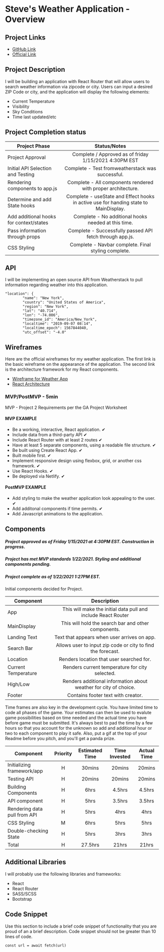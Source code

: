 # Steve's Weather Application - Overview

## Project Links

- [GitHub Link](https://github.com/censoredbythefcc95/Project-2---React.git)
- [Official Link](https://stevesweatherapp.netlify.app/)

## Project Description

I will be building an application with React Router that will allow users to search weather information via zipcode or city. Users can input a desired ZIP Code or city, and the application will display the following elements:

- Current Temperature
- Visibility
- Sky Conditions
- Time last updated/etc

## Project Completion status

| Project Phase | Status/Notes | 
| --- | :---: |  
| Project Approval | Complete / Approved as of friday 1/15/2021 4:30PM EST| 
| Initial API Selection and Testing | Complete - Test fromweatherstack was successful. | 
| Rendering components to app.js | Complete - All components rendered with proper architecture. | 
| Determine and add State hooks | Complete - useState and Effect hooks in active use for handing state to MainDisplay. |
| Add additional hooks for context/states | Complete - No additional hooks needed at this time. |
| Pass information through props | Complete - Successfully passed API fetch through app.js. |
| CSS Styling | Complete - Navbar complete. Final styling complete. |




## API

I will be implementing an open source API from Weatherstack to pull information regarding weather into this application. 



```
"location": {
        "name": "New York",
        "country": "United States of America",
        "region": "New York",
        "lat": "40.714",
        "lon": "-74.006",
        "timezone_id": "America/New_York",
        "localtime": "2019-09-07 08:14",
        "localtime_epoch": 1567844040,
        "utc_offset": "-4.0"
```


## Wireframes

Here are the official wireframes for my weather application. The first link is the basic wireframe on the appearance of the application. The second link is the architecture framework for my React components.

- [Wireframe for Weather App](https://i.imgur.com/cnm9AeE.png)
- [React Architecture](https://docs.google.com/drawings/d/11FJsXy7JUS9SXzZjLXQqM6oizeMrJBlcIJNd5Bk4Pss/edit?usp=sharing)


### MVP/PostMVP - 5min

MVP - Project 2 Requirements per the GA Project Worksheet  

#### MVP EXAMPLE
- Be a working, interactive, React application. ✔
- Include data from a third-party API ✔
- Include React Router with at least 2 routes ✔
- Have at least 5 separate components, using a readable file structure. ✔
- Be built using Create React App. ✔
- Built mobile first. ✔
- Implement responsive design using flexbox, grid, or another css framework. ✔
- Use React Hooks. ✔
- Be deployed via Netlify. ✔

#### PostMVP EXAMPLE

- Add styling to make the weather application look appealing to the user. ✔
- Add additonal components if time permits. ✔
- Add Javascript animations to the application. 

## Components
##### Project approved as of Friday 1/15/2021 at 4:30PM EST. Construction in progress.
##### Project has met MVP standards 1/22/2021. Styling and additional components pending. 
##### Project complete as of 1/22/2021 1:27PM EST.
Initial components decided for Project. 

| Component | Description | 
| --- | :---: |  
| App | This will make the initial data pull and include React Router| 
| MainDisplay | This will hold the search bar and other components. | 
| Landing Text | Text that appears when user arrives on app. | 
| Search Bar | Allows user to input zip code or city to find the forecast. |
| Location | Renders location that user searched for. |
| Current Temperature | Renders current temperature for city selected. |
| High/Low | Renders additional information about weather for city of choice. |
| Footer | Contains footer text with creator.|


Time frames are also key in the development cycle.  You have limited time to code all phases of the game.  Your estimates can then be used to evalute game possibilities based on time needed and the actual time you have before game must be submitted. It's always best to pad the time by a few hours so that you account for the unknown so add and additional hour or two to each component to play it safe. Also, put a gif at the top of your Readme before you pitch, and you'll get a panda prize.

| Component | Priority | Estimated Time | Time Invested | Actual Time |
| --- | :---: |  :---: | :---: | :---: |
| Initializing framework/app | H | 30mins| 20mins | 20mins |
| Testing API | H | 20mins| 20mins | 20mins |
| Building Components | H | 6hrs| 4.5hrs | 4.5hrs |
| API component | H | 5hrs| 3.5hrs | 3.5hrs |
| Rendering data pull from API | H | 5hrs| 4hrs | 4hrs |
| CSS Styling | M | 6hrs| 5hrs | 5hrs |
| Double-checking State | H | 5hrs| 3hrs | 3hrs |
| Total | H | 27.5hrs| 21hrs | 21hrs |


## Additional Libraries
I will probably use the following libraries and frameworks:

- React
- React Router
- SASS/SCSS
- Bootstrap

## Code Snippet

Use this section to include a brief code snippet of functionality that you are proud of an a brief description.  Code snippet should not be greater than 10 lines of code. 

```
const url = await fetch(url)
```